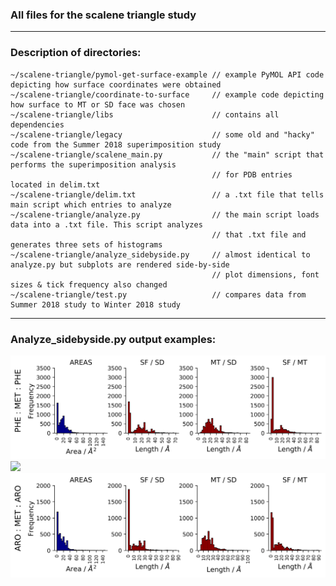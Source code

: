 ### All files for the scalene triangle study  
---  
### Description of directories:  

    ~/scalene-triangle/pymol-get-surface-example // example PyMOL API code depicting how surface coordinates were obtained
    ~/scalene-triangle/coordinate-to-surface     // example code depicting how surface to MT or SD face was chosen
    ~/scalene-triangle/libs                      // contains all dependencies
    ~/scalene-triangle/legacy                    // some old and "hacky" code from the Summer 2018 superimposition study
    ~/scalene-triangle/scalene_main.py           // the "main" script that performs the superimposition analysis 
                                                 // for PDB entries located in delim.txt
    ~/scalene-triangle/delim.txt                 // a .txt file that tells main script which entries to analyze
    ~/scalene-triangle/analyze.py                // the main script loads data into a .txt file. This script analyzes
                                                 // that .txt file and generates three sets of histograms
    ~/scalene-triangle/analyze_sidebyside.py     // almost identical to analyze.py but subplots are rendered side-by-side
                                                 // plot dimensions, font sizes & tick frequency also changed                                                                                           
    ~/scalene-triangle/test.py                   // compares data from Summer 2018 study to Winter 2018 study                                           
    
---  
### Analyze_sidebyside.py output examples:  
  
<img src="https://github.com/dsw7/BridgingInteractions/blob/master/scalene-triangle/all_phe.png">  
<img src="https://github.com/dsw7/BridgingInteractions/blob/master/scalene-triangle/aro_phe.png">  
<img src="https://github.com/dsw7/BridgingInteractions/blob/master/scalene-triangle/aro_aro.png">  
